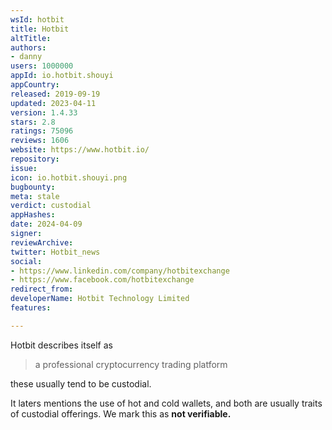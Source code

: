 ```yaml
---
wsId: hotbit
title: Hotbit
altTitle: 
authors:
- danny
users: 1000000
appId: io.hotbit.shouyi
appCountry: 
released: 2019-09-19
updated: 2023-04-11
version: 1.4.33
stars: 2.8
ratings: 75096
reviews: 1606
website: https://www.hotbit.io/
repository: 
issue: 
icon: io.hotbit.shouyi.png
bugbounty: 
meta: stale
verdict: custodial
appHashes: 
date: 2024-04-09
signer: 
reviewArchive: 
twitter: Hotbit_news
social:
- https://www.linkedin.com/company/hotbitexchange
- https://www.facebook.com/hotbitexchange
redirect_from: 
developerName: Hotbit Technology Limited
features: 

---
```


Hotbit describes itself as

> a professional cryptocurrency trading platform

these usually tend to be custodial.

It laters mentions the use of hot and cold wallets, and both are usually traits of custodial offerings. We mark this as **not verifiable.**
